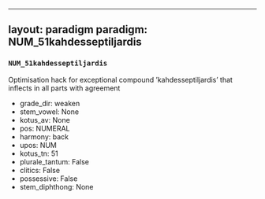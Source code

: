
---
layout: paradigm
paradigm: NUM_51kahdesseptiljardis
---
### ` NUM_51kahdesseptiljardis `

Optimisation hack for exceptional compound ’kahdesseptiljardis’ that inflects in all parts with agreement
* grade_dir: weaken
* stem_vowel: None
* kotus_av: None
* pos: NUMERAL
* harmony: back
* upos: NUM
* kotus_tn: 51
* plurale_tantum: False
* clitics: False
* possessive: False
* stem_diphthong: None
